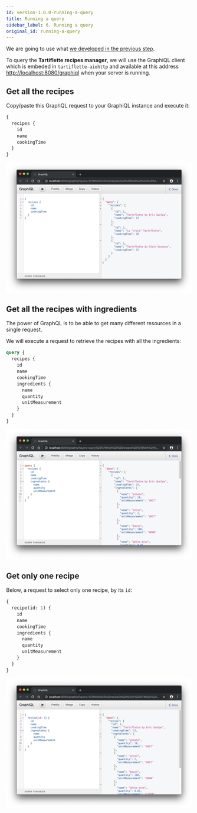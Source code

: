 ```yaml
---
id: version-1.0.0-running-a-query
title: Running a query
sidebar_label: 6. Running a query
original_id: running-a-query
---
```


We are going to use what [we developed in the previous step](./write-your-resolvers.md).

To query the **Tartiflette recipes manager**, we will use the GraphiQL client which is embeded in `tartiflette-aiohttp` and available at this address [http://localhost:8080/graphiql](http://localhost:8080/graphiql) when your server is running.

## Get all the recipes

Copy/paste this GraphQL request to your GraphiQL instance and execute it:
```graphql
{
  recipes {
    id
    name
    cookingTime
  }
}
```

![All recipes](/docs/assets/query-all-recipes-v1.png)

## Get all the recipes with ingredients

The power of GraphQL is to be able to get many different resources in a single request.

We will execute a request to retrieve the recipes with all the ingredients:
```graphql
query {
  recipes {
    id
    name
    cookingTime
    ingredients {
      name
      quantity
      unitMeasurement
    }
  }
}
```

![All recipes with ingredients](/docs/assets/query-all-recipes-with-ingredients-v1.png)

## Get only one recipe

Below, a request to select only one recipe, by its `id`:
```graphql
{
  recipe(id: 1) {
    id
    name
    cookingTime
    ingredients {
      name
      quantity
      unitMeasurement
    }
  }
}
```

![Only one recipe](/docs/assets/query-one-recipe-v1.png)
